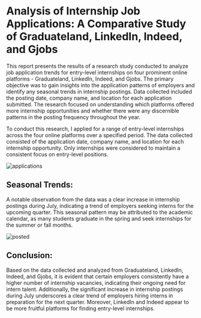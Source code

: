 # Analysis of Internship Job Applications: A Comparative Study of Graduateland, LinkedIn, Indeed, and Gjobs

This report presents the results of a research study conducted to analyze job application trends for entry-level internships on four prominent online platforms - Graduateland, LinkedIn, Indeed, and Gjobs. The primary objective was to gain insights into the application patterns of employers and identify any seasonal trends in internship postings. Data collected included the posting date, company name, and location for each application submitted. The research focused on understanding which platforms offered more internship opportunities and whether there were any discernible patterns in the posting frequency throughout the year.


To conduct this research, I applied for a range of entry-level internships across the four online platforms over a specified period. The data collected consisted of the application date, company name, and location for each internship opportunity. Only internships were considered to maintain a consistent focus on entry-level positions.


![applications](https://github.com/andrealandini/jobscrapers/assets/96867773/d167c712-e19f-443d-83e7-2bcc46203cdf)




## Seasonal Trends:
A notable observation from the data was a clear increase in internship postings during July, indicating a trend of employers seeking interns for the upcoming quarter. This seasonal pattern may be attributed to the academic calendar, as many students graduate in the spring and seek internships for the summer or fall months.



![posted](https://github.com/andrealandini/jobscrapers/assets/96867773/2064d2c7-f566-445f-84e1-a234e29ecba4)



## Conclusion:
Based on the data collected and analyzed from Graduateland, LinkedIn, Indeed, and Gjobs, it is evident that certain employers consistently have a higher number of internship vacancies, indicating their ongoing need for intern talent. Additionally, the significant increase in internship postings during July underscores a clear trend of employers hiring interns in preparation for the next quarter. Moreover, LinkedIn and Indeed appear to be more fruitful platforms for finding entry-level internships.

